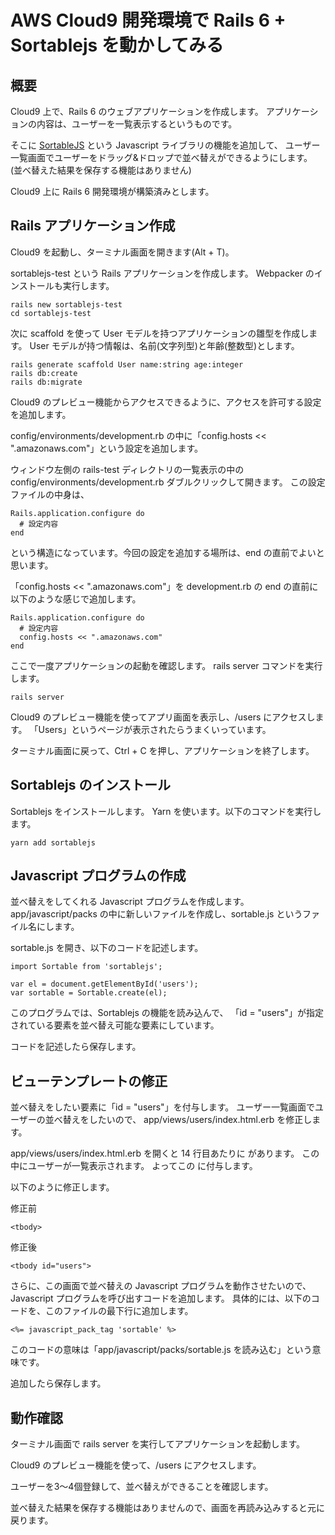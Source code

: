 # AWS Cloud9 開発環境で Rails 6 + Sortablejs を動かしてみる

## 概要

Cloud9 上で、Rails 6 のウェブアプリケーションを作成します。
アプリケーションの内容は、ユーザーを一覧表示するというものです。

そこに [SortableJS](https://github.com/SortableJS/Sortable) という Javascript ライブラリの機能を追加して、
ユーザー一覧画面でユーザーをドラッグ&ドロップで並べ替えができるようにします。
(並べ替えた結果を保存する機能はありません)

Cloud9 上に Rails 6 開発環境が構築済みとします。

## Rails アプリケーション作成

Cloud9 を起動し、ターミナル画面を開きます(Alt + T)。

sortablejs-test という Rails アプリケーションを作成します。
Webpacker のインストールも実行します。

    rails new sortablejs-test
    cd sortablejs-test

次に scaffold を使って User モデルを持つアプリケーションの雛型を作成します。
User モデルが持つ情報は、名前(文字列型)と年齢(整数型)とします。

    rails generate scaffold User name:string age:integer
    rails db:create
    rails db:migrate

Cloud9 のプレビュー機能からアクセスできるように、アクセスを許可する設定を追加します。

config/environments/development.rb の中に「config.hosts << ".amazonaws.com"」という設定を追加します。

ウィンドウ左側の rails-test ディレクトリの一覧表示の中の config/environments/development.rb ダブルクリックして開きます。
この設定ファイルの中身は、

    Rails.application.configure do
      # 設定内容
    end

という構造になっています。今回の設定を追加する場所は、end の直前でよいと思います。

「config.hosts << ".amazonaws.com"」を development.rb の end の直前に以下のような感じで追加します。

    Rails.application.configure do
      # 設定内容
      config.hosts << ".amazonaws.com"
    end

ここで一度アプリケーションの起動を確認します。
rails server コマンドを実行します。

    rails server

Cloud9 のプレビュー機能を使ってアプリ画面を表示し、/users にアクセスします。
「Users」というページが表示されたらうまくいっています。

ターミナル画面に戻って、Ctrl + C を押し、アプリケーションを終了します。

## Sortablejs のインストール

Sortablejs をインストールします。
Yarn を使います。以下のコマンドを実行します。

    yarn add sortablejs


## Javascript プログラムの作成

並べ替えをしてくれる Javascript プログラムを作成します。
app/javascript/packs の中に新しいファイルを作成し、sortable.js というファイル名にします。

sortable.js を開き、以下のコードを記述します。

    import Sortable from 'sortablejs';
    
    var el = document.getElementById('users');
    var sortable = Sortable.create(el);

このプログラムでは、Sortablejs の機能を読み込んで、
「id = "users"」が指定されている要素を並べ替え可能な要素にしています。

コードを記述したら保存します。

## ビューテンプレートの修正

並べ替えをしたい要素に「id = "users"」を付与します。
ユーザー一覧画面でユーザーの並べ替えをしたいので、
app/views/users/index.html.erb を修正します。

app/views/users/index.html.erb を開くと 14 行目あたりに <tbody> があります。
この中にユーザーが一覧表示されます。
よってこの <tbody> に付与します。

以下のように修正します。 

修正前

    <tbody>
    
修正後

    <tbody id="users">

さらに、この画面で並べ替えの Javascript プログラムを動作させたいので、Javascript プログラムを呼び出すコードを追加します。
具体的には、以下のコードを、このファイルの最下行に追加します。

    <%= javascript_pack_tag 'sortable' %>

このコードの意味は「app/javascript/packs/sortable.js を読み込む」という意味です。

追加したら保存します。

## 動作確認

ターミナル画面で rails server を実行してアプリケーションを起動します。

Cloud9 のプレビュー機能を使って、/users にアクセスします。

ユーザーを3〜4個登録して、並べ替えができることを確認します。

並べ替えた結果を保存する機能はありませんので、画面を再読み込みすると元に戻ります。

